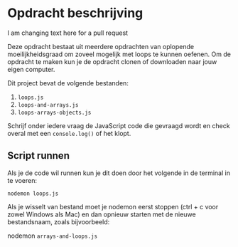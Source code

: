 # Opdracht beschrijving

I am changing text here for a pull request

Deze opdracht bestaat uit meerdere opdrachten van oplopende moeilijkheidsgraad om zoveel mogelijk met loops te kunnen oefenen. Om de opdracht te maken kun je de opdracht clonen of downloaden naar jouw eigen computer.

Dit project bevat de volgende bestanden:

1. `loops.js`
2. `loops-and-arrays.js`
3. `loops-arrays-objects.js`

Schrijf onder iedere vraag de JavaScript code die gevraagd wordt en check overal met een `console.log()` of het klopt.

## Script runnen
Als je de code wil runnen kun je dit doen door het volgende in de terminal in te voeren:

`nodemon loops.js`

Als je wisselt van bestand moet je nodemon eerst stoppen (ctrl + c voor zowel Windows als Mac) en dan opnieuw starten met de nieuwe bestandsnaam, zoals bijvoorbeeld:

nodemon `arrays-and-loops.js`
